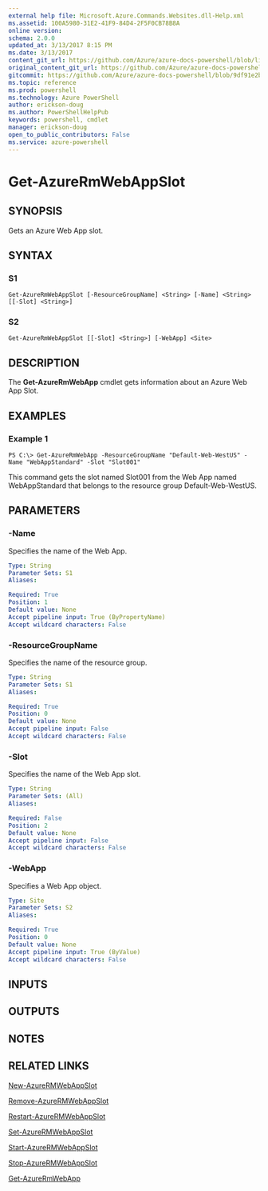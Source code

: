 ```yaml
---
external help file: Microsoft.Azure.Commands.Websites.dll-Help.xml
ms.assetid: 100A5980-31E2-41F9-84D4-2F5F0CB78B8A
online version: 
schema: 2.0.0
updated_at: 3/13/2017 8:15 PM
ms.date: 3/13/2017
content_git_url: https://github.com/Azure/azure-docs-powershell/blob/live/azureps-cmdlets-docs/ResourceManager/AzureRM.Websites/vTrue/Get-AzureRmWebAppSlot.md
original_content_git_url: https://github.com/Azure/azure-docs-powershell/blob/live/azureps-cmdlets-docs/ResourceManager/AzureRM.Websites/vTrue/Get-AzureRmWebAppSlot.md
gitcommit: https://github.com/Azure/azure-docs-powershell/blob/9df91e2b73565e7f753d0137ec70e0a9eb4930cd/azureps-cmdlets-docs/ResourceManager/AzureRM.Websites/vTrue/Get-AzureRmWebAppSlot.md
ms.topic: reference
ms.prod: powershell
ms.technology: Azure PowerShell
author: erickson-doug
ms.author: PowerShellHelpPub
keywords: powershell, cmdlet
manager: erickson-doug
open_to_public_contributors: False
ms.service: azure-powershell
---
```


# Get-AzureRmWebAppSlot

## SYNOPSIS
Gets an Azure Web App slot.

## SYNTAX

### S1
```
Get-AzureRmWebAppSlot [-ResourceGroupName] <String> [-Name] <String> [[-Slot] <String>]
```

### S2
```
Get-AzureRmWebAppSlot [[-Slot] <String>] [-WebApp] <Site>
```

## DESCRIPTION
The **Get-AzureRmWebApp** cmdlet gets information about an Azure Web App Slot.

## EXAMPLES

### Example 1
```
PS C:\> Get-AzureRmWebApp -ResourceGroupName "Default-Web-WestUS" -Name "WebAppStandard" -Slot "Slot001"
```

This command gets the slot named Slot001 from the Web App named WebAppStandard that belongs to the resource group Default-Web-WestUS.


## PARAMETERS

### -Name
Specifies the name of the Web App.

```yaml
Type: String
Parameter Sets: S1
Aliases: 

Required: True
Position: 1
Default value: None
Accept pipeline input: True (ByPropertyName)
Accept wildcard characters: False
```

### -ResourceGroupName
Specifies the name of the resource group.

```yaml
Type: String
Parameter Sets: S1
Aliases: 

Required: True
Position: 0
Default value: None
Accept pipeline input: False
Accept wildcard characters: False
```

### -Slot
Specifies the name of the Web App slot.

```yaml
Type: String
Parameter Sets: (All)
Aliases: 

Required: False
Position: 2
Default value: None
Accept pipeline input: False
Accept wildcard characters: False
```

### -WebApp
Specifies a Web App object.

```yaml
Type: Site
Parameter Sets: S2
Aliases: 

Required: True
Position: 0
Default value: None
Accept pipeline input: True (ByValue)
Accept wildcard characters: False
```

## INPUTS

## OUTPUTS

## NOTES

## RELATED LINKS

[New-AzureRMWebAppSlot](xref:ResourceManager/AzureRM.Websites/vTrue/New-AzureRMWebAppSlot.md)

[Remove-AzureRMWebAppSlot](xref:ResourceManager/AzureRM.Websites/vTrue/Remove-AzureRMWebAppSlot.md)

[Restart-AzureRMWebAppSlot](xref:ResourceManager/AzureRM.Websites/vTrue/Restart-AzureRMWebAppSlot.md)

[Set-AzureRMWebAppSlot](xref:ResourceManager/AzureRM.Websites/vTrue/Set-AzureRMWebAppSlot.md)

[Start-AzureRMWebAppSlot](xref:ResourceManager/AzureRM.Websites/vTrue/Start-AzureRMWebAppSlot.md)

[Stop-AzureRMWebAppSlot](xref:ResourceManager/AzureRM.Websites/vTrue/Stop-AzureRMWebAppSlot.md)

[Get-AzureRmWebApp](xref:ResourceManager/AzureRM.Websites/vTrue/Get-AzureRmWebApp.md)
